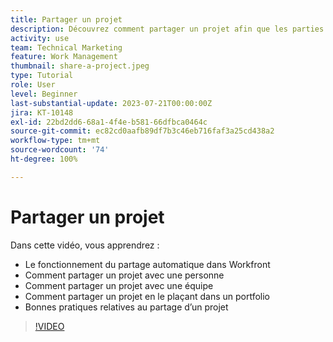 ```yaml
---
title: Partager un projet
description: Découvrez comment partager un projet afin que les parties prenantes et les autres personnes intéressées par le projet puissent avoir une visibilité sur le travail effectué à l’aide de  [!DNL  Workfront].
activity: use
team: Technical Marketing
feature: Work Management
thumbnail: share-a-project.jpeg
type: Tutorial
role: User
level: Beginner
last-substantial-update: 2023-07-21T00:00:00Z
jira: KT-10148
exl-id: 22bd2dd6-68a1-4f4e-b581-66dfbca0464c
source-git-commit: ec82cd0aafb89df7b3c46eb716faf3a25cd438a2
workflow-type: tm+mt
source-wordcount: '74'
ht-degree: 100%

---
```


# Partager un projet

Dans cette vidéo, vous apprendrez :

* Le fonctionnement du partage automatique dans Workfront
* Comment partager un projet avec une personne
* Comment partager un projet avec une équipe
* Comment partager un projet en le plaçant dans un portfolio
* Bonnes pratiques relatives au partage d’un projet

>[!VIDEO](https://video.tv.adobe.com/v/3418904/?quality=12&learn=on)
